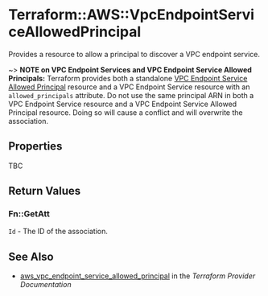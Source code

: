 # Terraform::AWS::VpcEndpointServiceAllowedPrincipal

Provides a resource to allow a principal to discover a VPC endpoint service.

~> **NOTE on VPC Endpoint Services and VPC Endpoint Service Allowed Principals:** Terraform provides
both a standalone [VPC Endpoint Service Allowed Principal](vpc_endpoint_service_allowed_principal.html) resource
and a VPC Endpoint Service resource with an `allowed_principals` attribute. Do not use the same principal ARN in both
a VPC Endpoint Service resource and a VPC Endpoint Service Allowed Principal resource. Doing so will cause a conflict
and will overwrite the association.

## Properties

TBC

## Return Values

### Fn::GetAtt

`Id` - The ID of the association.

## See Also

* [aws_vpc_endpoint_service_allowed_principal](https://www.terraform.io/docs/providers/aws/r/vpc_endpoint_service_allowed_principal.html) in the _Terraform Provider Documentation_